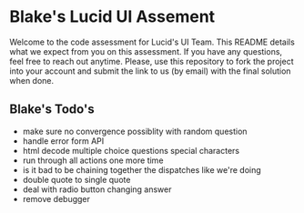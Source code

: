 # Blake's Lucid UI Assement

Welcome to the code assessment for Lucid's UI Team.
This README details what we expect from you on this assessment. If you have any questions, feel free to reach out anytime.
Please, use this repository to fork the project into your account and submit the link to us (by email) with the final solution when done.

## Blake's Todo's
 - make sure no convergence possiblity with random question
 - handle error form API
 - html decode multiple choice questions special characters
 - run through all actions one more time
 - is it bad to be chaining together the dispatches like we're doing
 - double quote to single quote
 - deal with radio button changing answer
 - remove debugger


